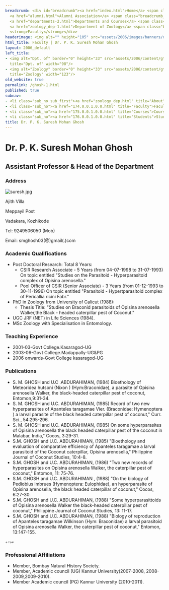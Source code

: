 ```yaml
---
breadcrumb: <div id="breadcrumb"><a href="index.html">Home</a> <span class="breadcrumb_spacer">&gt;</span>
  <a href="alumni.html">Alumni Association</a> <span class="breadcrumb_spacer">&gt;</span>
  <a href="departments-2.html">Departments and Courses</a> <span class="breadcrumb_spacer">&gt;</span>
  <a href="zoology_dep-1.html">Department of Zoology</a> <span class="breadcrumb_spacer">&gt;</span>
  <strong>Faculty</strong></div>
headerimage: <img alt="" height="105" src="assets/2006/images/banners/departments.jpg" width="472"/>
html_title: Faculty | Dr. P. K. Suresh Mohan Ghosh
layout: 2006_default
left_title:
- <img alt="Dpt. of" border="0" height="33" src="assets/2006/content/gt/fcb6421c7c62628408190d4ca84029e5.png"
  title="Dpt. of" width="98"/>
- <img alt="Zoology" border="0" height="33" src="assets/2006/content/gt/228ec3875f7b4fdb835ee891fa3f5a9d.png"
  title="Zoology" width="123"/>
old_website: true
permalink: /ghosh-1.html
published: true
subnav:
- <li class="sub_no sub_first"><a href="zoology_dep.html" title="About">About</a></li>
- <li class="sub_no"><a href="174.0.0.1.0.0.html" title="Faculty">Faculty</a></li>
- <li class="sub_no"><a href="175.0.0.1.0.0.html" title="Courses">Courses</a></li>
- <li class="sub_no"><a href="176.0.0.1.0.0.html" title="Students">Students</a></li>
title: Dr. P. K. Suresh Mohan Ghosh
---
```


# Dr. P. K. Suresh Mohan Ghosh

## Assistant Professor & Head of the Department

### Address

![suresh.jpg](assets/2006/content/assets/2006/images/c87a615036cc8da241e979ddaf601e22.jpg)

Ajith Villa

Meppayil Post

Vadakara, Kozhikode

Tel: 9249506050 (Mob)

Email: smghosh03(@)gmail(.)com

### Academic Qualifications

  * Post Doctoral Research: Total 8 Years:
    * CSIR Research Associate - 5 Years (from 04-07-1998 to 31-07-1993) On topic entitled "Studies on the Parasitoid - Hyperparasitoid complex of Opisina arenosella."
    * Pool Officer of CSIR (Senior Associate) - 3 Years (from 01-12-1993 to 30-11-1996) On topic entitled "Parasitoid - Hypertparasitoid complex of Pericallia ricini Fabr."
  * PhD in Zoology from University of Calicut (1988):
    * Thesis Title: "Studies on Braconid parasitoids of Opisina arenosella Walker,the Black - headed caterpillar pest of Coconut."
  * UGC JRF (NET) in Life Sciences (1984).
  * MSc Zoology with Specialisation in Entomology.

### Teaching Experience

  * 2001-03-Govt College.Kasaragod-UG
  * 2003-06-Govt College.Madappally-UG&PG
  * 2006 onwards-Govt College kasaragod-UG

### Publications

  * S. M. GHOSH and U.C .ABDURAHIMAN, (1984) Bioethology of Meteoridea hutsoni (Nixon ) (Hym:Braconidae), a parasite of Opisina arenosella Walker, the black-headed caterpillar pest of coconut, Entomon,9:31-34.
  * S. M. GHOSH and U.C. ABDURAHIMAN, (1985) Record of two new hyperparasites of Apanteles taragamae Vier. (Braconidae: Hymenoptera ) a larval parasite of the black headed caterpillar pest of coconut," Curr. Sci., 54:295-296.
  * S. M. GHOSH and U.C. ABDURAHIMAN, (1985) On some hyperparasites of Opisina arenosella the black headed caterpillar pest of the coconut in Malabar, India," Cocos, 3:29-31.
  * S.M. GHOSH and U.C. ABDURAHIMAN, (1985) "Bioethology and evaluation of comparative efficiency of Apanteles taragamae a larval parasitoid of the Coconut caterpillar, Opisina arenosella," Philippine Journal of Coconut Studies, 10:4-8.
  * S.M. GHOSH and U.C. ABDURAHIMAN, (1986) "Two new records of hyperparasites on Opisina arenosella Walker, the caterpillar pest of coconut," Entomon, 11: 75-76.
  * S.M. GHOSH and U.C. ABDURAHIMAN , (1988) "On the biology of Pediobius imbrues (Hymenoptera: Eulophidae), an hyperparasite of Opisina arenosella, the black headed caterpillar of coconut," Cocos, 6:27-30.
  * S.M. GHOSH and U.C. ABDURAHIMAN, (1988) "Some hyperparasittoids of Opisina arenosella Walker the black-headed caterpillar pest of coconut," Philippine Journal of Coconut Studies, 13: 11-17.
  * S.M. GHOSH and U.C. ABDURAHIMAN, (1988) "Biology of reproduction of Apanteles taragamae Wilkinson (Hym: Braconidae) a larval parasitoid of Opisina arenosella Walker, the caterpillar pest of coconut," Entomon, 13:147-155.

![](assets/2006/img/article/top_link_0.gif)

### Professional Affiliations

  * Member, Bombay Natural History Society.
  * Member, Academic council (UG) Kannur University(2007-2008, 2008-2009,2009-2010).
  * Member Academic council (PG) Kannur University (2010-2011).